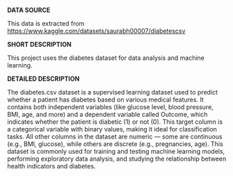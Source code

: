**DATA SOURCE**

This data is extracted from https://www.kaggle.com/datasets/saurabh00007/diabetescsv

**SHORT DESCRIPTION**

This project uses the diabetes dataset for data analysis and machine learning.

**DETAILED DESCRIPTION**

The diabetes.csv dataset is a supervised learning dataset used to predict whether a patient has diabetes based on various medical features. It contains both independent variables (like glucose level, blood pressure, BMI, age, and more) and a dependent variable called Outcome, which indicates whether the patient is diabetic (1) or not (0). This target column is a categorical variable with binary values, making it ideal for classification tasks. All other columns in the dataset are numeric — some are continuous (e.g., BMI, glucose), while others are discrete (e.g., pregnancies, age). This dataset is commonly used for training and testing machine learning models, performing exploratory data analysis, and studying the relationship between health indicators and diabetes.
